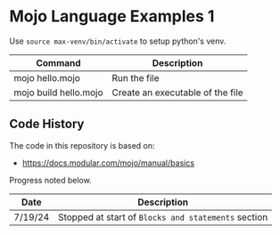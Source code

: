 # Mojo Language Examples 1

Use `source max-venv/bin/activate` to setup python's venv.

| Command               | Description                      |
| --------------------- | -------------------------------- |
| mojo hello.mojo       | Run the file                     |
| mojo build hello.mojo | Create an executable of the file |

## Code History

The code in this repository is based on:

- https://docs.modular.com/mojo/manual/basics

Progress noted below.

| Date    | Description                                         |
| ------- | --------------------------------------------------- |
| 7/19/24 | Stopped at start of `Blocks and statements` section |
